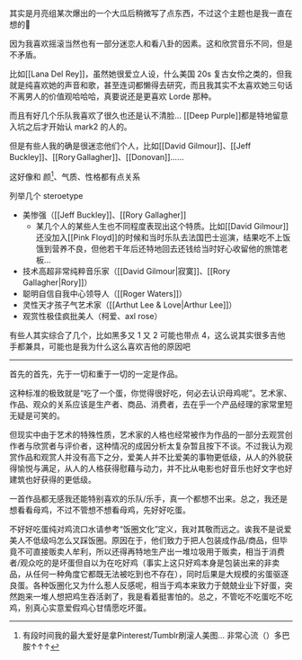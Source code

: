 其实是月亮组某次爆出的一个大瓜后稍微写了点东西，不过这个主题也是我一直在想的🤔

因为我喜欢摇滚当然也有一部分迷恋人和看八卦的因素。这和欣赏音乐不同，但是不矛盾。

比如[[Lana Del Rey]]，虽然她很爱立人设，什么美国 20s 复古女伶之类的，但我就是纯喜欢她的声音和歌，甚至连词都懒得去研究，而且我其实不太喜欢她三句话不离男人的价值观哈哈哈，真要说还是更喜欢 Lorde 那种。

而且有好几个乐队我喜欢了很久也还是认不清脸... [[Deep Purple]]都是特地留意入坑之后才开始认 mark2 的人的。

但是有些人我的确是很迷恋他们个人，比如[[David Gilmour]]、[[Jeff Buckley]]、[[Rory Gallagher]]、[[Donovan]]……

这好像和 颜[^1]、气质、性格都有点关系

列举几个 steroetype
- 美惨强（[[Jeff Buckley]]、[[Rory Gallagher]]
	- 某几个人的某些人生也不同程度表现出这个特质。比如[[David Gilmour]]还没加入[[Pink Floyd]]的时候和当时乐队去法国巴士巡演，结果吃不上饭饿到营养不良，但他若干年后还特地回去还钱给当时好心收留他的旅馆老板...
- 技术高超非常纯粹音乐家（[[David Gilmour|寂寞]]、[[Rory Gallagher|Rory]]）
- 聪明自信自我中心领导人（[[Roger Waters]]）
- 灵性天才孩子气艺术家（[[Arthut Lee & Love|Arthur Lee]]）
- 观赏性极佳疯批美人（柯爱、axl rose）

有些人其实综合了几个，比如黑多又 1 又 2 可能也带点 4，这么说其实很多吉他手都兼具，可能也是我为什么这么喜欢吉他的原因吧


---

首先的首先，先于一切和重于一切的一定是作品。

这种标准的极致就是“吃了一个蛋，你觉得很好吃，何必去认识母鸡呢”。艺术家、作品、观众的关系应该是生产者、商品、消费者，去在乎一个产品经理的家常里短无疑是可笑的。

但现实中由于艺术的特殊性质，艺术家的人格也经常被作为作品的一部分去观赏创作者与欣赏者与评价者，这种情况的成因分析太复杂暂且按下不谈。不过我认为观赏作品和观赏人并没有高下之分，爱美人并不比爱美的事物更低级，从人的外貌获得愉悦与满足，从人的人格获得慰藉与动力，并不比从电影也好音乐也好文字也好建筑也好获得的更低级。

一首作品都无感我还能特别喜欢的乐队/乐手，真一个都想不出来。总之，我还是想看看母鸡，不过不管想不想看母鸡，先好好吃蛋。

不好好吃蛋纯对鸡流口水请参考“饭圈文化”定义，我对其敬而远之。诶我不是说爱美人不低级吗怎么又踩饭圈。原因在于，他们致力于把人包装成作品/商品，但毕竟不可直接贩卖人牟利，所以还得再特地生产出一堆垃圾用于贩卖，相当于消费者/观众吃的是坏蛋但自以为在吃好鸡（事实上这只好鸡本身是包装出来的非卖品，从任何一种角度它都既无法被吃到也不存在），同时后果是大规模的劣蛋驱逐良蛋。各种饭圈化又为什么惹人反感呢，相当于鸡本来致力于兢兢业业下好蛋，突然跑来一堆人想把鸡生吞活剥了，我是看着挺害怕的。总之，不管吃不吃蛋吃不吃鸡，别真心实意爱假鸡心甘情愿吃坏蛋。

[^1]: 有段时间我的最大爱好是拿Pinterest/Tumblr刷滚人美图... 非常心流（）多巴胺↑↑↑
